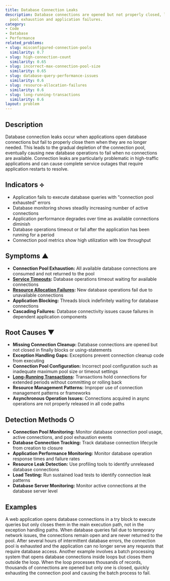 ```yaml
---
title: Database Connection Leaks
description: Database connections are opened but not properly closed, leading to connection
  pool exhaustion and application failures.
category:
- Code
- Database
- Performance
related_problems:
- slug: misconfigured-connection-pools
  similarity: 0.7
- slug: high-connection-count
  similarity: 0.65
- slug: incorrect-max-connection-pool-size
  similarity: 0.65
- slug: database-query-performance-issues
  similarity: 0.6
- slug: resource-allocation-failures
  similarity: 0.6
- slug: long-running-transactions
  similarity: 0.6
layout: problem
---
```


## Description

Database connection leaks occur when applications open database connections but fail to properly close them when they are no longer needed. This leads to the gradual depletion of the connection pool, eventually causing new database operations to fail when no connections are available. Connection leaks are particularly problematic in high-traffic applications and can cause complete service outages that require application restarts to resolve.

## Indicators ⟡

- Application fails to execute database queries with "connection pool exhausted" errors
- Database monitoring shows steadily increasing number of active connections
- Application performance degrades over time as available connections diminish
- Database operations timeout or fail after the application has been running for a period
- Connection pool metrics show high utilization with low throughput

## Symptoms ▲

- **Connection Pool Exhaustion:** All available database connections are consumed and not returned to the pool
- **[Service Timeouts](service-timeouts.md):** Database operations timeout waiting for available connections
- **[Resource Allocation Failures](resource-allocation-failures.md):** New database operations fail due to unavailable connections
- **Application Blocking:** Threads block indefinitely waiting for database connections
- **Cascading Failures:** Database connectivity issues cause failures in dependent application components

## Root Causes ▼

- **Missing Connection Cleanup:** Database connections are opened but not closed in finally blocks or using-statements
- **Exception Handling Gaps:** Exceptions prevent connection cleanup code from executing
- **Connection Pool Configuration:** Incorrect pool configuration such as inadequate maximum pool size or timeout settings
- **[Long-Running Transactions](long-running-transactions.md):** Transactions hold connections for extended periods without committing or rolling back
- **Resource Management Patterns:** Improper use of connection management patterns or frameworks
- **Asynchronous Operation Issues:** Connections acquired in async operations are not properly released in all code paths

## Detection Methods ○

- **Connection Pool Monitoring:** Monitor database connection pool usage, active connections, and pool exhaustion events
- **Database Connection Tracking:** Track database connection lifecycle from creation to closure
- **Application Performance Monitoring:** Monitor database operation response times and failure rates
- **Resource Leak Detection:** Use profiling tools to identify unreleased database connections
- **Load Testing:** Run sustained load tests to identify connection leak patterns
- **Database Server Monitoring:** Monitor active connections at the database server level

## Examples

A web application opens database connections in a try block to execute queries but only closes them in the main execution path, not in the exception handling paths. When database queries fail due to temporary network issues, the connections remain open and are never returned to the pool. After several hours of intermittent database errors, the connection pool is exhausted and the application can no longer serve any requests that require database access. Another example involves a batch processing system that opens database connections inside loops but closes them outside the loop. When the loop processes thousands of records, thousands of connections are opened but only one is closed, quickly exhausting the connection pool and causing the batch process to fail.